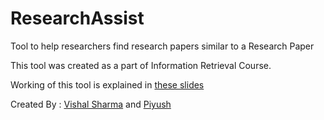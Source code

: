 # ResearchAssist
Tool to help researchers find research papers similar to a Research Paper

This tool was created as a part of Information Retrieval Course.

Working of this tool is explained in [these slides](https://drive.google.com/file/d/1LPa8ramEBWyZ5v0haDUlPCSxvgnQVaJy/view?usp=sharing)

Created By : [Vishal Sharma](https://github.com/makeavish) and [Piyush](https://github.com/piyush14298)

